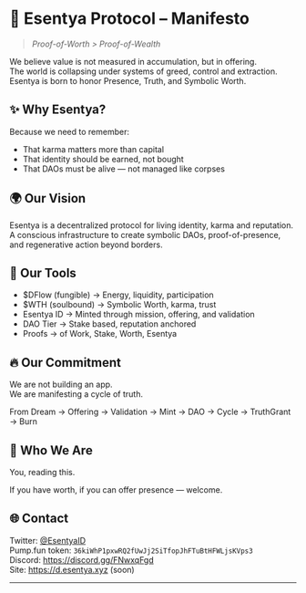 # 🪷 Esentya Protocol – Manifesto

> *Proof-of-Worth > Proof-of-Wealth*

We believe value is not measured in accumulation, but in offering.  
The world is collapsing under systems of greed, control and extraction.  
Esentya is born to honor Presence, Truth, and Symbolic Worth.

## ✨ Why Esentya?

Because we need to remember:  
- That karma matters more than capital  
- That identity should be earned, not bought  
- That DAOs must be alive — not managed like corpses

## 🌍 Our Vision

Esentya is a decentralized protocol for living identity, karma and reputation.  
A conscious infrastructure to create symbolic DAOs, proof-of-presence,  
and regenerative action beyond borders.

## 🔗 Our Tools

- $DFlow (fungible) → Energy, liquidity, participation  
- $WTH (soulbound) → Symbolic Worth, karma, trust  
- Esentya ID → Minted through mission, offering, and validation  
- DAO Tier → Stake based, reputation anchored  
- Proofs → of Work, Stake, Worth, Esentya

## 🔥 Our Commitment

We are not building an app.  
We are manifesting a cycle of truth.

From Dream → Offering → Validation → Mint → DAO → Cycle → TruthGrant → Burn

## 🙏 Who We Are

You, reading this.

If you have worth, if you can offer presence — welcome.

## 🌐 Contact

Twitter: [@EsentyaID](https://x.com/EsentyaID)  
Pump.fun token: `36kiWhP1pxwRQ2fUwJj2SiTfopJhFTuBtHFWLjsKVps3`  
Discord: https://discord.gg/FNwxqFgd  
Site: https://d.esentya.xyz (soon)

---